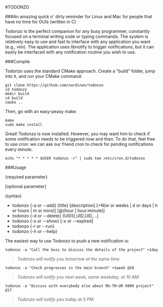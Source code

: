 #TODONZO

###An amazing quick n' dirty reminder for Linux and Mac for people that have no time for GUIs (written in C)

Todonzo is the perfect companion for any busy programmer, constantly focused on a terminal writing code or typing commands. The system is relatively easy to use and fast to interface with any application you want (e.g., vim). The application uses libnotify to trigger notifications, but it can easily be interfaced with any notification routine you wish to use.

###Compile

Todonzo uses the standard CMake approach. Create a "build" folder, jump into it, and run your CMake command:

```console
git clone https://github.com/nardinan/todonzo
cd todonzo
mkdir build
cd build
cmake ..
```

Then, go with an easy-peasy make:

```console
make
sudo make install
```

Great! Todonzo is now installed. However, you may want him to check if some notification needs to be triggered now and then. To do that, feel free to use cron: we can ask our friend cron to check for pending notifications every minute:

```console
echo "* * * * * $USER todonzo -r" | sudo tee /etc/cron.d/todonzo
```

###Usage

{required parameter}

[optional parameter]

(syntax)

- todonzo {-a or --add} {title} [description] [+N(w or weeks | d or days | h or hours | m or mins)] [@(hour | hour:minute)]
- todonzo {-d or --delete} {UID}[,UID,UID,...]
- todonzo {-s or --show} [-x or --expired]
- todonzo {-r or --run}
- todonzo {-h or --help}

The easiest way to use Todonzo to push a new notification is:

```console
todonzo -a "Call the boss to discuss the details of the project" +1day
```
> *Todonzo will notify you tomorrow at the same time.*

```console
todonzo -a "Check progresses in the main branch" +1week @10
```
> *Todonzo will notify you next week, same weekday, at 10 AM.*

```console
todonzo -a "Discuss with everybody else about MU-TH-UR 6000 project" @17
```
> *Todonzo will notify you today at 5 PM.*
